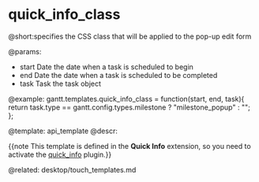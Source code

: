quick_info_class
=============

@short:specifies the CSS class that will be applied to  the pop-up edit form

@params: 
- start		Date		the date when a task is scheduled to begin
- end		Date		the date when a task is scheduled to be completed
- task		Task		the task object


@example:
gantt.templates.quick_info_class = function(start, end, task){ 
	return task.type == gantt.config.types.milestone ? "milestone_popup" : "";
};

@template:	api_template
@descr:

{{note This template is defined in the **Quick Info** extension, so you need to activate the [quick_info](desktop/extensions_list.md#quickinfo) plugin.}}



@related:
desktop/touch_templates.md